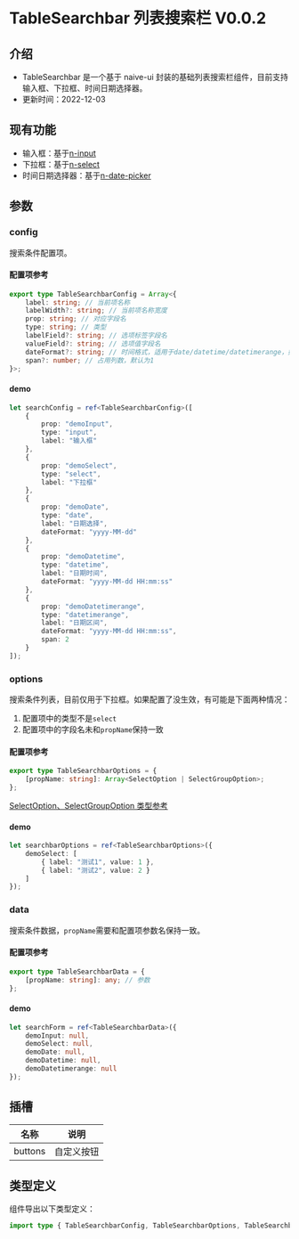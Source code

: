 # TableSearchbar 列表搜索栏 V0.0.2

## 介绍

-   TableSearchbar 是一个基于 naive-ui 封装的基础列表搜索栏组件，目前支持输入框、下拉框、时间日期选择器。
-   更新时间：2022-12-03

## 现有功能

-   输入框：基于[n-input](https://www.naiveui.com/zh-CN/light/components/input)
-   下拉框：基于[n-select](https://www.naiveui.com/zh-CN/light/components/select)
-   时间日期选择器：基于[n-date-picker](https://www.naiveui.com/zh-CN/light/components/date-picker)

## 参数

### config

搜索条件配置项。

#### 配置项参考

```typescript
export type TableSearchbarConfig = Array<{
    label: string; // 当前项名称
    labelWidth?: string; // 当前项名称宽度
    prop: string; // 对应字段名
    type: string; // 类型
    labelField?: string; // 选项标签字段名
    valueField?: string; // 选项值字段名
    dateFormat?: string; // 时间格式，适用于date/datetime/datetimerange，如不设置，默认为时间戳
    span?: number; // 占用列数，默认为1
}>;
```

#### demo

```typescript
let searchConfig = ref<TableSearchbarConfig>([
    {
        prop: "demoInput",
        type: "input",
        label: "输入框"
    },
    {
        prop: "demoSelect",
        type: "select",
        label: "下拉框"
    },
    {
        prop: "demoDate",
        type: "date",
        label: "日期选择",
        dateFormat: "yyyy-MM-dd"
    },
    {
        prop: "demoDatetime",
        type: "datetime",
        label: "日期时间",
        dateFormat: "yyyy-MM-dd HH:mm:ss"
    },
    {
        prop: "demoDatetimerange",
        type: "datetimerange",
        label: "日期区间",
        dateFormat: "yyyy-MM-dd HH:mm:ss",
        span: 2
    }
]);
```

### options

搜索条件列表，目前仅用于下拉框。如果配置了没生效，有可能是下面两种情况：

1. 配置项中的类型不是`select`
2. 配置项中的字段名未和`propName`保持一致

#### 配置项参考

```typescript
export type TableSearchbarOptions = {
    [propName: string]: Array<SelectOption | SelectGroupOption>;
};
```

[SelectOption、SelectGroupOption 类型参考](https://www.naiveui.com/zh-CN/light/components/select#Select-Props)

#### demo

```typescript
let searchbarOptions = ref<TableSearchbarOptions>({
    demoSelect: [
        { label: "测试1", value: 1 },
        { label: "测试2", value: 2 }
    ]
});
```

### data

搜索条件数据，`propName`需要和配置项参数名保持一致。

#### 配置项参考

```typescript
export type TableSearchbarData = {
    [propName: string]: any; // 参数
};
```

#### demo

```typescript
let searchForm = ref<TableSearchbarData>({
    demoInput: null,
    demoSelect: null,
    demoDate: null,
    demoDatetime: null,
    demoDatetimerange: null
});
```

## 插槽

| 名称    | 说明       |
| ------- | ---------- |
| buttons | 自定义按钮 |

## 类型定义

组件导出以下类型定义：

```typescript
import type { TableSearchbarConfig, TableSearchbarOptions, TableSearchbarData } from "@/components/Table";
```
